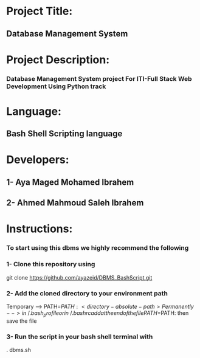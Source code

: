 # Project Title:

## Database Management System

# Project Description:

### Database Management System project For ITI-Full Stack Web Development Using Python track

# Language:

## Bash Shell Scripting language

# Developers:

## 1- Aya Maged Mohamed Ibrahem

## 2- Ahmed Mahmoud Saleh Ibrahem

# Instructions:

### To start using this dbms we highly recommend the following

### 1- Clone this repository using

git clone https://github.com/ayazeid/DBMS_BashScript.git

### 2- Add the cloned directory to your environment path

Temporary --> PATH=$PATH:<directory-absolute-path>
Permanently --> in ~/.bash_profile or in ~/.bashrc 
add at the end of the file
PATH=$PATH:<directory-absolute-path>
then save the file

### 3- Run the script in your bash shell terminal with

. dbms.sh
